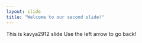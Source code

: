 ```yaml
---
layout: slide
title: "Welcome to our second slide!"
---
```

This is kavya2912 slide
Use the left arrow to go back!
